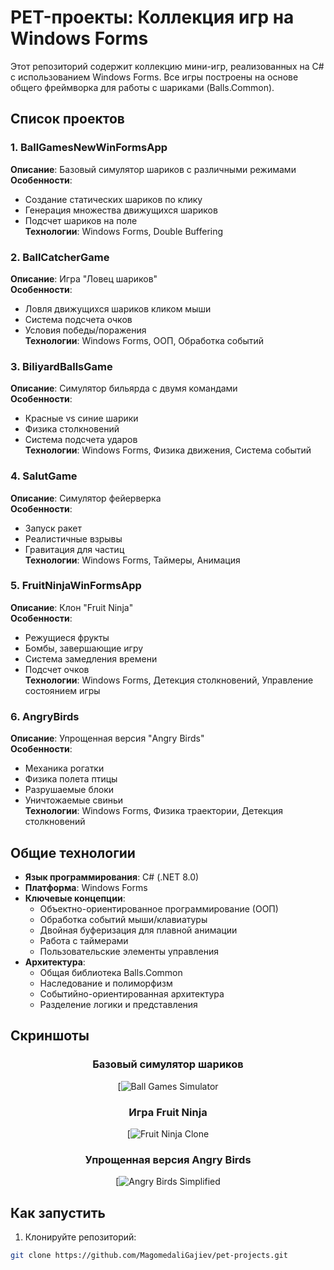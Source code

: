 # PET-проекты: Коллекция игр на Windows Forms
Этот репозиторий содержит коллекцию мини-игр, реализованных на C# с использованием Windows Forms. Все игры построены на основе общего фреймворка для работы с шариками (Balls.Common).

## Список проектов

### 1. BallGamesNewWinFormsApp
**Описание**: Базовый симулятор шариков с различными режимами  
**Особенности**:  
- Создание статических шариков по клику  
- Генерация множества движущихся шариков  
- Подсчет шариков на поле  
**Технологии**: Windows Forms, Double Buffering  

### 2. BallCatcherGame
**Описание**: Игра "Ловец шариков"  
**Особенности**:  
- Ловля движущихся шариков кликом мыши  
- Система подсчета очков  
- Условия победы/поражения  
**Технологии**: Windows Forms, ООП, Обработка событий  

### 3. BiliyardBallsGame
**Описание**: Симулятор бильярда с двумя командами  
**Особенности**:  
- Красные vs синие шарики  
- Физика столкновений  
- Система подсчета ударов  
**Технологии**: Windows Forms, Физика движения, Система событий  

### 4. SalutGame
**Описание**: Симулятор фейерверка  
**Особенности**:  
- Запуск ракет  
- Реалистичные взрывы  
- Гравитация для частиц  
**Технологии**: Windows Forms, Таймеры, Анимация  

### 5. FruitNinjaWinFormsApp
**Описание**: Клон "Fruit Ninja"  
**Особенности**:  
- Режущиеся фрукты  
- Бомбы, завершающие игру  
- Система замедления времени  
- Подсчет очков  
**Технологии**: Windows Forms, Детекция столкновений, Управление состоянием игры  

### 6. AngryBirds
**Описание**: Упрощенная версия "Angry Birds"  
**Особенности**:  
- Механика рогатки  
- Физика полета птицы  
- Разрушаемые блоки  
- Уничтожаемые свиньи  
**Технологии**: Windows Forms, Физика траектории, Детекция столкновений  

## Общие технологии
- **Язык программирования**: C# (.NET 8.0)  
- **Платформа**: Windows Forms  
- **Ключевые концепции**:  
  - Объектно-ориентированное программирование (ООП)  
  - Обработка событий мыши/клавиатуры  
  - Двойная буферизация для плавной анимации  
  - Работа с таймерами  
  - Пользовательские элементы управления  
- **Архитектура**:  
  - Общая библиотека Balls.Common  
  - Наследование и полиморфизм  
  - Событийно-ориентированная архитектура  
  - Разделение логики и представления
 
## Скриншоты

<div align="center">
  
### Базовый симулятор шариков
[![Ball Games Simulator](https://github.com/user-attachments/assets/9bf20ea4-cf11-42c6-a371-52dc913952ad)


### Игра Fruit Ninja
[![Fruit Ninja Clone](https://github.com/user-attachments/assets/0c2c3f5a-4298-4207-ace5-3d71254ec50e)


### Упрощенная версия Angry Birds
[![Angry Birds Simplified](https://github.com/user-attachments/assets/f9d304a7-d4ea-4b04-b34d-2f813171e03c)


</div>

## Как запустить
1. Клонируйте репозиторий:
```bash
git clone https://github.com/MagomedaliGajiev/pet-projects.git
